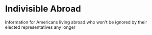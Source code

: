 # Indivisible Abroad
Information for Americans living abroad who won't be ignored by their elected representatives any longer
